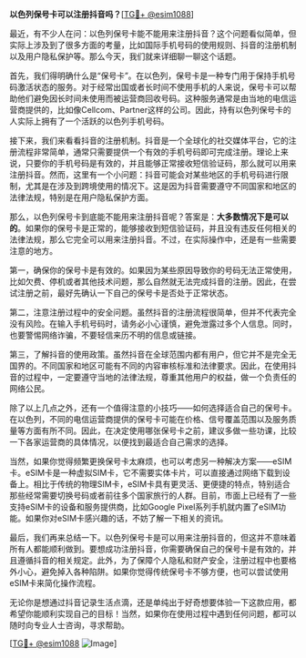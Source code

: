 **以色列保号卡可以注册抖音吗？**[[TG💪+ @esim1088](https://t.me/s/esim1088)]

最近，有不少人在问：以色列保号卡能不能用来注册抖音？这个问题看似简单，但实际上涉及到了很多方面的考量，比如国际手机号码的使用规则、抖音的注册机制以及用户隐私保护等。那么今天，我们就来详细聊一聊这个话题。

首先，我们得明确什么是“保号卡”。在以色列，保号卡是一种专门用于保持手机号码激活状态的服务。对于经常出国或者长时间不使用手机的人来说，保号卡可以帮助他们避免因长时间未使用而被运营商回收号码。这种服务通常是由当地的电信运营商提供的，比如像Cellcom、Partner这样的公司。因此，持有以色列保号卡的人实际上拥有了一个活跃的以色列手机号码。

接下来，我们来看看抖音的注册机制。抖音是一个全球化的社交媒体平台，它的注册流程非常简单，通常只需要提供一个有效的手机号码即可完成注册。理论上来说，只要你的手机号码是有效的，并且能够正常接收短信验证码，那么就可以用来注册抖音。然而，这里有一个小问题：抖音可能会对某些地区的手机号码进行限制，尤其是在涉及到跨境使用的情况下。这是因为抖音需要遵守不同国家和地区的法律法规，特别是在用户隐私保护方面。

那么，以色列保号卡到底能不能用来注册抖音呢？答案是：**大多数情况下是可以的**。如果你的保号卡是正常的，能够接收到短信验证码，并且没有违反任何相关的法律法规，那么它完全可以用来注册抖音。不过，在实际操作中，还是有一些需要注意的地方。

第一，确保你的保号卡是有效的。如果因为某些原因导致你的号码无法正常使用，比如欠费、停机或者其他技术问题，那么自然就无法完成抖音的注册。因此，在尝试注册之前，最好先确认一下自己的保号卡是否处于正常状态。

第二，注意注册过程中的安全问题。虽然抖音的注册流程很简单，但并不代表完全没有风险。在输入手机号码时，请务必小心谨慎，避免泄露过多个人信息。同时，也要警惕网络诈骗，不要轻信来历不明的信息或链接。

第三，了解抖音的使用政策。虽然抖音在全球范围内都有用户，但它并不是完全无国界的。不同国家和地区可能有不同的内容审核标准和法律要求。因此，在使用抖音的过程中，一定要遵守当地的法律法规，尊重其他用户的权益，做一个负责任的网络公民。

除了以上几点之外，还有一个值得注意的小技巧——如何选择适合自己的保号卡。在以色列，不同的电信运营商提供的保号卡可能在价格、信号覆盖范围以及服务质量等方面有所不同。因此，在决定使用哪张保号卡之前，建议多做一些功课，比较一下各家运营商的具体情况，以便找到最适合自己需求的选择。

当然，如果你觉得频繁更换保号卡太麻烦，也可以考虑另一种解决方案——eSIM卡。eSIM卡是一种虚拟SIM卡，它不需要实体卡片，可以直接通过网络下载到设备上。相比于传统的物理SIM卡，eSIM卡具有更灵活、更便捷的特点，特别适合那些经常需要切换号码或者前往多个国家旅行的人群。目前，市面上已经有了一些支持eSIM卡的设备和服务提供商，比如Google Pixel系列手机就内置了eSIM功能。如果你对eSIM卡感兴趣的话，不妨了解一下相关的资讯。

最后，我们再来总结一下。以色列保号卡是可以用来注册抖音的，但这并不意味着所有人都能顺利做到。要想成功注册抖音，你需要确保自己的保号卡是有效的，并且遵循抖音的相关规定。此外，为了保障个人隐私和财产安全，注册过程中也要格外小心，避免掉入各种陷阱。如果你觉得传统保号卡不够方便，也可以尝试使用eSIM卡来简化操作流程。

无论你是想通过抖音记录生活点滴，还是单纯出于好奇想要体验一下这款应用，都希望你能顺利实现自己的目标！当然，如果你在使用过程中遇到任何问题，都可以随时向专业人士咨询，寻求帮助。

[[TG💪+ @esim1088](https://t.me/s/esim1088) ![Image](https://i.postimg.cc/4NQfJmqS/Snipaste-2025-05-13-00-14-12.png)]